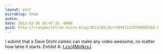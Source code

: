 ```yaml
---
layout: post
microblog: true
audio: 
date: 2012-03-26 16:47:15 -0600
guid: http://craigmcclellan.micro.blog/2012/03/26/t184411219740995584.html
---
```

I submit that a Dave Grohl cameo can make any video awesome, no matter how lame it starts. Exhibit A:
[t.co/4MptkrxJ](http://t.co/4MptkrxJ)
